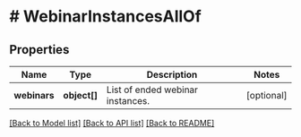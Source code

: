 # # WebinarInstancesAllOf

## Properties

Name | Type | Description | Notes
------------ | ------------- | ------------- | -------------
**webinars** | **object[]** | List of ended webinar instances. | [optional]

[[Back to Model list]](../../README.md#models) [[Back to API list]](../../README.md#endpoints) [[Back to README]](../../README.md)
